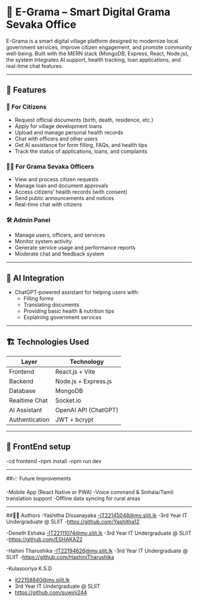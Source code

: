 
# 🏡 E-Grama – Smart Digital Grama Sevaka Office

E-Grama is a smart digital village platform designed to modernize local government services, improve citizen engagement, and promote community well-being. Built with the MERN stack (MongoDB, Express, React, Node.js), the system integrates AI support, health tracking, loan applications, and real-time chat features.

---

## 🚀 Features

### 👤 For Citizens
- Request official documents (birth, death, residence, etc.)
- Apply for village development loans
- Upload and manage personal health records
- Chat with officers and other users
- Get AI assistance for form filling, FAQs, and health tips
- Track the status of applications, loans, and complaints

### 🧑‍💼 For Grama Sevaka Officers
- View and process citizen requests
- Manage loan and document approvals
- Access citizens’ health records (with consent)
- Send public announcements and notices
- Real-time chat with citizens

### 🛠️ Admin Panel
- Manage users, officers, and services
- Monitor system activity
- Generate service usage and performance reports
- Moderate chat and feedback system

---

## 🤖 AI Integration
- ChatGPT-powered assistant for helping users with:
  - Filling forms
  - Translating documents
  - Providing basic health & nutrition tips
  - Explaining government services

---

## 🏗️ Technologies Used

| Layer        | Technology            |
|--------------|------------------------|
| Frontend     | React.js + Vite        |
| Backend      | Node.js + Express.js   |
| Database     | MongoDB                |
| Realtime Chat| Socket.io              |
| AI Assistant | OpenAI API (ChatGPT)   |
| Authentication | JWT + bcrypt         |

---

## 📂 FrontEnd setup

-cd frontend
-npm install
-npm run dev

---

##📈 Future Improvements

-Mobile App (React Native or PWA)
-Voice command & Sinhala/Tamil translation support
-Offline data syncing for rural areas

---

##🧑‍💻 Authors
-Yashitha Dissanayaka 
  -IT22145048@my.sliit.lk
  -3rd Year IT Undergraduate @ SLIIT
  -https://github.com/Yashitha12

-Deneth Eshaka
  -IT22111074@my.sliit.lk
  -3rd Year IT Undergraduate @ SLIIT
  -https://github.com/ESHAKA22

-Hahini Tharushika
  -IT22194626@my.sliit.lk
  -3rd Year IT Undergraduate @ SLIIT
  -https://github.com/HashiniTharushika

-Kulasooriya K.S.D
  - it22158840@my.sliit.lk
  - 3rd Year IT Undergraduate @ SLIIT
  - https://github.com/suwini244
